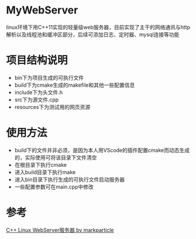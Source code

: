 # MyWebServer
linux环境下用C++11实现的轻量级web服务器，目前实现了主干的网络通讯与http解析以及线程池和缓冲区部分，后续可添加日志、定时器、mysql连接等功能

# 项目结构说明
* bin下为项目生成的可执行文件
* build下为cmake生成的makefile和其他一些配置信息
* include下为头文件.h
* src下为源文件.cpp
* resources下为测试用的网页资源

# 使用方法
* build下的文件并非必须，是因为本人用VScode的插件配置cmake而动态生成的，实际使用可将该目录下文件清空
* 在根目录下执行cmake
* 进入build目录下执行make
* 进入bin目录下执行生成的可执行文件启动服务器
* 一些配置参数可在main.cpp中修改

# 参考
[C++ Linux WebServer服务器 by markparticle](https://github.com/markparticle/WebServer/)
